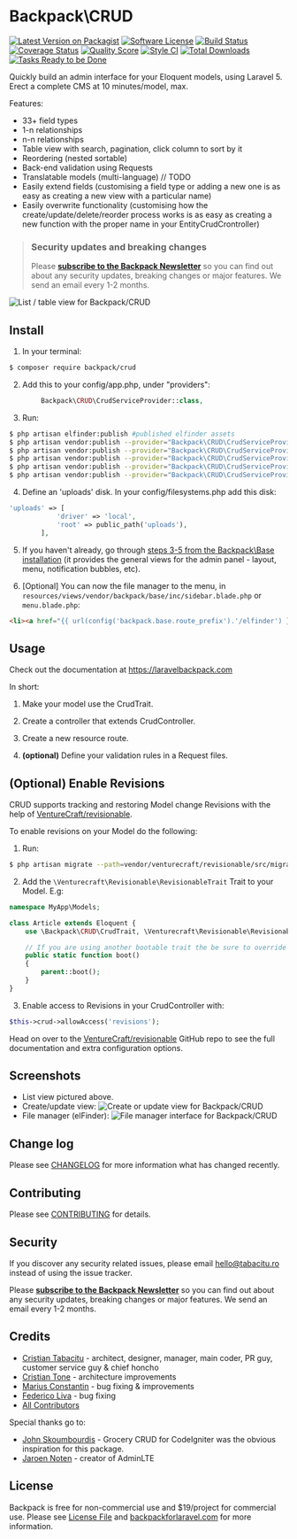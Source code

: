 
# Backpack\CRUD

[![Latest Version on Packagist](https://img.shields.io/packagist/v/backpack/crud.svg?style=flat-square)](https://packagist.org/packages/backpack/crud)
[![Software License](https://img.shields.io/badge/license-MIT-brightgreen.svg?style=flat-square)](LICENSE.md)
[![Build Status](https://img.shields.io/travis/Laravel-Backpack/CRUD/master.svg?style=flat-square)](https://travis-ci.org/Laravel-Backpack/CRUD)
[![Coverage Status](https://img.shields.io/scrutinizer/coverage/g/laravel-backpack/crud.svg?style=flat-square)](https://scrutinizer-ci.com/g/laravel-backpack/crud/code-structure)
[![Quality Score](https://img.shields.io/scrutinizer/g/laravel-backpack/crud.svg?style=flat-square)](https://scrutinizer-ci.com/g/laravel-backpack/crud)
[![Style CI](https://styleci.io/repos/53581270/shield)](https://styleci.io/repos/53581270)
[![Total Downloads](https://img.shields.io/packagist/dt/backpack/crud.svg?style=flat-square)](https://packagist.org/packages/backpack/crud)
[![Tasks Ready to be Done](https://badge.waffle.io/Laravel-Backpack/crud.png?label=ready&title=Ready)](https://waffle.io/Laravel-Backpack/crud)

Quickly build an admin interface for your Eloquent models, using Laravel 5. Erect a complete CMS at 10 minutes/model, max.

Features:
- 33+ field types
- 1-n relationships
- n-n relationships
- Table view with search, pagination, click column to sort by it
- Reordering (nested sortable)
- Back-end validation using Requests
- Translatable models (multi-language) // TODO
- Easily extend fields (customising a field type or adding a new one is as easy as creating a new view with a particular name)
- Easily overwrite functionality (customising how the create/update/delete/reorder process works is as easy as creating a new function with the proper name in your EntityCrudCrontroller)

> ### Security updates and breaking changes
> Please **[subscribe to the Backpack Newsletter](http://eepurl.com/bUEGjf)** so you can find out about any security updates, breaking changes or major features. We send an email every 1-2 months.

![List / table view for Backpack/CRUD](https://dl.dropboxusercontent.com/u/2431352/backpack_crud_list.png)

## Install

1) In your terminal:

``` bash
$ composer require backpack/crud
```

2) Add this to your config/app.php, under "providers":
```php
        Backpack\CRUD\CrudServiceProvider::class,
```

3) Run:
```bash
$ php artisan elfinder:publish #published elfinder assets
$ php artisan vendor:publish --provider="Backpack\CRUD\CrudServiceProvider" --tag="public" #publish CRUD assets
$ php artisan vendor:publish --provider="Backpack\CRUD\CrudServiceProvider" --tag="views" #publish the view files
$ php artisan vendor:publish --provider="Backpack\CRUD\CrudServiceProvider" --tag="lang" #publish the lang files
$ php artisan vendor:publish --provider="Backpack\CRUD\CrudServiceProvider" --tag="config" #publish the config file
$ php artisan vendor:publish --provider="Backpack\CRUD\CrudServiceProvider" --tag="elfinder" #publish overwritten elFinder assets
```

4) Define an 'uploads' disk. In your config/filesystems.php add this disk:
```php
'uploads' => [
            'driver' => 'local',
            'root' => public_path('uploads'),
        ],
```

5) If you haven't already, go through [steps 3-5 from the Backpack\Base installation](https://github.com/Laravel-Backpack/Base#install) (it provides the general views for the admin panel - layout, menu, notification bubbles, etc).

6) [Optional] You can now the file manager to the menu, in `resources/views/vendor/backpack/base/inc/sidebar.blade.php` or `menu.blade.php`:
```html
<li><a href="{{ url(config('backpack.base.route_prefix').'/elfinder') }}"><i class="fa fa-files-o"></i> <span>File manager</span></a></li>
```

## Usage

Check out the documentation at https://laravelbackpack.com


In short:

1. Make your model use the CrudTrait.

2. Create a controller that extends CrudController.

3. Create a new resource route.

4. **(optional)** Define your validation rules in a Request files.


## **(Optional)** Enable Revisions

CRUD supports tracking and restoring Model change Revisions with the help of [VentureCraft/revisionable](https://github.com/VentureCraft/revisionable).

To enable revisions on your Model do the following:

1. Run:
```bash
$ php artisan migrate --path=vendor/venturecraft/revisionable/src/migrations #run revisionable migrations
```

2. Add the `\Venturecraft\Revisionable\RevisionableTrait` Trait to your Model. E.g:
```php
namespace MyApp\Models;

class Article extends Eloquent {
    use \Backpack\CRUD\CrudTrait, \Venturecraft\Revisionable\RevisionableTrait;

    // If you are using another bootable trait the be sure to override the boot method in your model
    public static function boot()
    {
        parent::boot();
    }
}
```

3. Enable access to Revisions in your CrudController with:
```php
$this->crud->allowAccess('revisions');
```

Head on over to the [VentureCraft/revisionable](https://github.com/VentureCraft/revisionable) GitHub repo to see the full documentation and extra configuration options.

## Screenshots

- List view pictured above.
- Create/update view:
![Create or update view for Backpack/CRUD](https://infinit.io/_/32czWa8.png)
- File manager (elFinder):
![File manager interface for Backpack/CRUD](https://dl.dropboxusercontent.com/u/2431352/backpack_crud_elfinder.png)

## Change log

Please see [CHANGELOG](CHANGELOG.md) for more information what has changed recently.

## Contributing

Please see [CONTRIBUTING](CONTRIBUTING.md) for details.

## Security

If you discover any security related issues, please email hello@tabacitu.ro instead of using the issue tracker.

Please **[subscribe to the Backpack Newsletter](http://eepurl.com/bUEGjf)** so you can find out about any security updates, breaking changes or major features. We send an email every 1-2 months.

## Credits

- [Cristian Tabacitu](http://tabacitu.ro) - architect, designer, manager, main coder, PR guy, customer service guy & chief honcho
- [Cristian Tone](http://updivision.com) - architecture improvements
- [Marius Constantin](http://updivision.com) - bug fixing & improvements
- [Federico Liva](https://github.com/fede91it) - bug fixing
- [All Contributors][link-contributors]

Special thanks go to:
- [John Skoumbourdis](http://www.grocerycrud.com/) - Grocery CRUD for CodeIgniter was the obvious inspiration for this package.
- [Jaroen Noten](https://github.com/JeroenNoten/Laravel-AdminLTE) - creator of AdminLTE


## License

Backpack is free for non-commercial use and $19/project for commercial use. Please see [License File](LICENSE.md) and [backpackforlaravel.com](https://backpackforlaravel.com/#pricing) for more information.

[ico-version]: https://img.shields.io/packagist/v/dick/crud.svg?style=flat-square
[ico-license]: https://img.shields.io/badge/license-MIT-brightgreen.svg?style=flat-square
[ico-downloads]: https://img.shields.io/packagist/dt/tabacitu/crud.svg?style=flat-square

[link-packagist]: https://packagist.org/packages/backpack/crud
[link-downloads]: https://packagist.org/packages/backpack/crud
[link-author]: https://tabacitu.ro
[link-contributors]: ../../contributors
